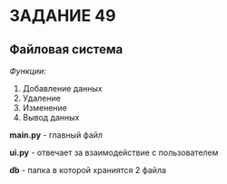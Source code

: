 # ЗАДАНИЕ 49

## Файловая система

*Функции:*

1. Добавление данных
2. Удаление
3. Изменение
4. Вывод данных

**main.py** - главный файл

**ui.py** - отвечает за взаимодействие с пользователем

**db** - папка в которой храниятся 2 файла